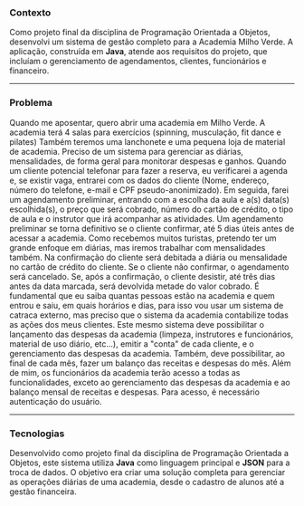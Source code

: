 ### Contexto

Como projeto final da disciplina de Programação Orientada a Objetos, desenvolvi um sistema de gestão completo para a Academia Milho Verde. A aplicação, construída em **Java**, atende aos requisitos do projeto, que incluíam o gerenciamento de agendamentos, clientes, funcionários e financeiro.

--------

### Problema

Quando me aposentar, quero abrir uma academia em Milho Verde. A academia terá 4 salas para exercícios (spinning, musculação, fit dance e pilates) Também teremos uma lanchonete e uma pequena loja de material de academia. Preciso de um sistema para gerenciar as diárias, mensalidades, de forma geral para monitorar despesas e ganhos. Quando um cliente potencial telefonar para fazer a reserva, eu verificarei a agenda e, se existir vaga, entrarei com os dados do cliente (Nome, endereço, número do telefone, e-mail e CPF pseudo-anonimizado). Em seguida, farei um agendamento preliminar, entrando com a escolha da aula e a(s) data(s) escolhida(s), o preço que será cobrado, número do cartão de crédito, o tipo de aula e o instrutor que irá acompanhar as atividades. Um agendamento preliminar se torna definitivo se o cliente confirmar, até 5 dias úteis antes de acessar a academia. Como recebemos muitos turistas, pretendo ter um grande enfoque em diárias, mas iremos trabalhar com mensalidades também. Na confirmação do cliente será debitada a diária ou mensalidade no cartão de crédito do cliente. Se o cliente não confirmar, o agendamento será cancelado. Se, após a confirmação, o cliente desistir, até três dias antes da data marcada, será devolvida metade do valor cobrado. É fundamental que eu saiba quantas pessoas estão na academia e quem entrou e saiu, em quais horários e dias, para isso vou usar um sistema de catraca externo, mas preciso que o sistema da academia contabilize todas as ações dos meus clientes. Este mesmo sistema deve possibilitar o lançamento das despesas da academia (limpeza, instrutores e funcionários, material de uso diário, etc…), emitir a "conta" de cada cliente, e o gerenciamento das despesas da academia. Também, deve possibilitar, ao final de cada mês, fazer um balanço das receitas e despesas do mês. Além de mim, os funcionários da academia terão acesso a todas as funcionalidades, exceto ao gerenciamento das despesas da academia e ao balanço mensal de receitas e despesas. Para acesso, é necessário autenticação do usuário.

--------

### Tecnologias

Desenvolvido como projeto final da disciplina de Programação Orientada a Objetos, este sistema utiliza **Java** como linguagem principal e **JSON** para a troca de dados. O objetivo era criar uma solução completa para gerenciar as operações diárias de uma academia, desde o cadastro de alunos até a gestão financeira.